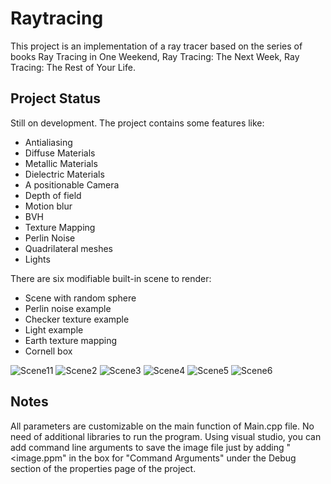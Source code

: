 # Raytracing

This project is an implementation of a ray tracer based on the series of books Ray Tracing in One Weekend, Ray Tracing: The Next Week, Ray Tracing: The Rest of Your Life.

## Project Status
Still on development. The project contains some features like:
* Antialiasing
* Diffuse Materials
* Metallic Materials
* Dielectric Materials
* A positionable Camera
* Depth of field
* Motion blur
* BVH
* Texture Mapping
* Perlin Noise
* Quadrilateral  meshes
* Lights
        
There are six modifiable built-in scene to render:
* Scene with random sphere
* Perlin noise example
* Checker texture example
* Light example
* Earth texture mapping
* Cornell box
  
![Scene11](https://github.com/alessiogullotti/raytracing/assets/48320604/443d9356-4ca7-4c2d-8bfa-96bd7e4061b9)
![Scene2](https://github.com/alessiogullotti/raytracing/assets/48320604/409153cc-8c79-4ed7-b43c-296fa28c1f91)
![Scene3](https://github.com/alessiogullotti/raytracing/assets/48320604/4bd5eb1c-c54f-4019-abb7-83b584812942)
![Scene4](https://github.com/alessiogullotti/raytracing/assets/48320604/48a8e8ba-b39b-44c1-8c6d-f1331cff597d)
![Scene5](https://github.com/alessiogullotti/raytracing/assets/48320604/584a7c8f-f263-44cf-8533-5ffc39062ee0)
![Scene6](https://github.com/alessiogullotti/raytracing/assets/48320604/a4a04323-fa9b-439f-827e-077738d79f65)

## Notes
All parameters are customizable on the main function of Main.cpp file.
No need of additional libraries to run the program.
Using visual studio, you can add command line arguments to save the image file just by adding "<image.ppm" in the box for "Command Arguments" under the Debug section of the properties page of the project.

